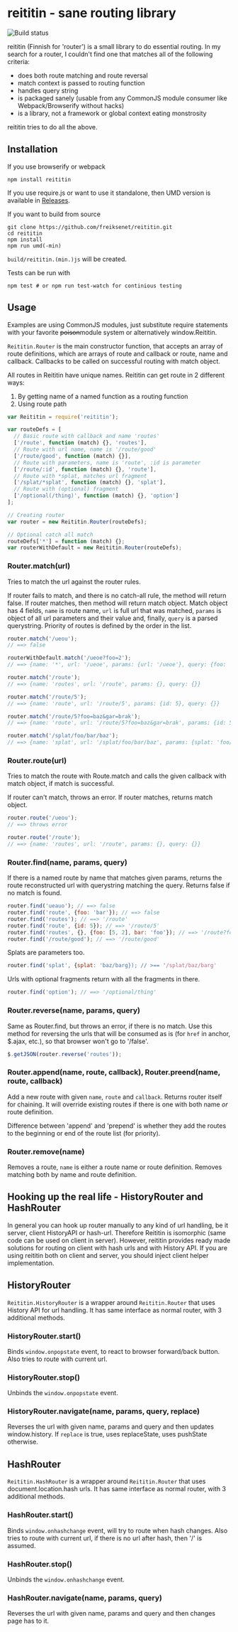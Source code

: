 # reititin - sane routing library

![Build status](https://travis-ci.org/freiksenet/reititin.svg?branch=master)

reititin (Finnish for 'router') is a small library to do essential routing.
In my search for a router, I couldn't find one that matches all of the following
criteria:

- does both route matching and route reversal
- match context is passed to routing function
- handles query string
- is packaged sanely (usable from any CommonJS module consumer like
  Webpack/Browserify without hacks)
- is a library, not a framework or global context eating monstrosity

reititin tries to do all the above.

## Installation

If you use browserify or webpack

```
npm install reititin
```

If you use require.js or want to use it standalone, then UMD version is
available in [Releases](https://github.com/freiksenet/reititin/releases).

If you want to build from source

```
git clone https://github.com/freiksenet/reititin.git
cd reititin
npm install
npm run umd(-min)
```

`build/reititin.(min.)js` will be created.

Tests can be run with

```
npm test # or npm run test-watch for continious testing
```

## Usage

Examples are using CommonJS modules, just substitute require statements with
your favorite ~~poison~~module system or alternatively window.Reititin.

`Reititin.Router` is the main constructor function, that accepts an array of
route definitions, which are arrays of route and callback or route, name and
callback. Callbacks to be called on successful routing with match object.

All routes in Reititin have unique names. Reititin can get route in 2 different
ways:

1. By getting name of a named function as a routing function
2. Using route path

```js
var Reititin = require('reititin');

var routeDefs = [
  // Basic route with callback and name 'routes'
  ['/route', function (match) {}, 'routes'],
  // Route with url name, name is '/route/good'
  ['/route/good', function (match) {}],
  // Route with parameters, name is 'route', :id is parameter
  ['/route/:id', function (match) {}, 'route'],
  // Route with *splat, matches url fragment
  ['/splat/*splat', function (match) {}, 'splat'],
  // Route with (optional) fragment
  ['/optional(/thing)', function (match) {}, 'option']
];

// Creating router
var router = new Reititin.Router(routeDefs);

// Optional catch all match
routeDefs['*'] = function (match) {};
var routerWithDefault = new Reititin.Router(routeDefs);
```

### Router.match(url)

Tries to match the url against the router rules.

If router fails to match, and there is no catch-all rule, the method will return
false. If router matches, then method will return match object. Match object has
4 fields, `name` is route name, `url` is full url that was matched, `params` is
object of all url parameters and their value and, finally, `query` is a parsed
querystring. Priority of routes is defined by the order in the list.

```js
router.match('/ueou');
// ==> false

routerWithDefault.match('/ueoe?foo=2');
// ==> {name: '*', url: '/ueoe', params: {url: '/ueoe'}, query: {foo: '2'}}

router.match('/route');
// ==> {name: 'routes', url: '/route', params: {}, query: {}}

router.match('/route/5');
// ==> {name: 'route', url: '/route/5', params: {id: 5}, query: {}}

router.match('/route/5?foo=baz&gar=brak');
// ==> {name: 'route', url: '/route/5?foo=baz&gar=brak', params: {id: 5}, query: {foo: 'baz', gar: 'brak'}}

router.match('/splat/foo/bar/baz');
// ==> {name: 'splat', url: '/splat/foo/bar/baz', params: {splat: 'foo/bar/baz'}, query: {}}

```

### Router.route(url)

Tries to match the route with Route.match and calls the given callback with
match object, if match is successful.

If router can't match, throws an error. If router matches, returns match object.

```js
router.route('/ueou');
// ==> throws error

router.route('/route');
// ==> {name: 'routes', url: '/route', params: {}, query: {}}
```

### Router.find(name, params, query)

If there is a named route by name that matches given params, returns the route
reconstructed url with querystring matching the query. Returns false if no match
is found.

```js
router.find('ueauo'); // ==> false
router.find('route', {foo: 'bar'}); // ==> false
router.find('routes'); // ==> '/route'
router.find('route', {id: 5}); // ==> '/route/5'
router.find('routes', {}, {foo: [5, 2], bar: 'foo'}); // ==> '/route?foo=5&foo=2&bar=foo
router.find('/route/good'); // ==> '/route/good'
```

Splats are parameters too.

```js
router.find('splat', {splat: 'baz/barg}); // >== '/splat/baz/barg'
```

Urls with optional fragments return with all the fragments in there.

```js
router.find('option'); // ==> '/optional/thing'
```

### Router.reverse(name, params, query)

Same as Router.find, but throws an error, if there is no match. Use this method
for reversing the urls that will be consumed as is (for `href` in anchor,
$.ajax, etc.), so that browser won't go to '/false'.

```js
$.getJSON(router.reverse('routes'));
```

### Router.append(name, route, callback), Router.preend(name, route, callback)

Add a new route with given `name`, `route` and `callback`. Returns router itself
for chaining. It will override existing routes if there is one with both name
*or* route definition.

Difference between 'append' and 'prepend' is whether they add the routes to the
beginning or end of the route list (for priority).

### Router.remove(name)

Removes a route, `name` is either a route name or route definition. Removes
matching both by name and route definition.

## Hooking up the real life - HistoryRouter and HashRouter

In general you can hook up router manually to any kind of url handling, be it
server, client HistoryAPI or hash-url. Therefore Reititin is isomorphic (same
code can be used on client in server). However, reititin provides ready made
solutions for routing on client with hash urls and with History API. If you are
using reititin both on client and server, you should inject client helper
implementation.

## HistoryRouter

`Reititin.HistoryRouter` is a wrapper around `Reititin.Router` that uses History
API for url handling. It has same interface as normal router, with 3 additional
methods.

### HistoryRouter.start()

Binds `window.onpopstate` event, to react to browser forward/back button. Also
tries to route with current url.

### HistoryRouter.stop()

Unbinds the `window.onpopstate` event.

### HistoryRouter.navigate(name, params, query, replace)

Reverses the url with given name, params and query and then updates
window.history. If `replace` is true, uses replaceState, uses pushState
otherwise.

## HashRouter

`Reititin.HashRouter` is a wrapper around `Reititin.Router` that uses
document.location.hash urls. It has same interface as normal router, with 3
additional methods.

### HashRouter.start()

Binds `window.onhashchange` event, will try to route when hash changes. Also
tries to route with current url, if there is no url after hash, then '/' is
assumed.

### HashRouter.stop()

Unbinds the `window.onhashchange` event.

### HashRouter.navigate(name, params, query)

Reverses the url with given name, params and query and then changes page has to
it.
